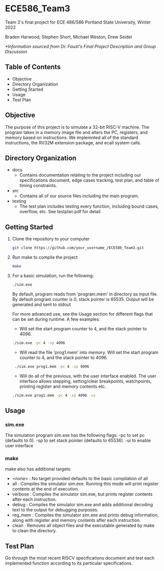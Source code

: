 # ECE586_Team3
Team 3's final project for ECE 486/586
Portland State University, Winter 2022

Braden Harwood, Stephen Short, Michael Weston, Drew Seidel

*\*Information sourced from Dr. Faust's Final Project Description and Group Discussion*
## Table of Contents
- Objective
- Directory Organization
- Getting Started
- Usage
- Test Plan

## Objective
The purpose of this project is to simulate a 32-bit RISC-V machine. The program takes in a memory image file and alters the PC, registers, and memory based on instructions. We implemnted all of the standard instructions, the RV32M extension package, and ecall system calls. 

## Directory Organization
- docs
  - Contains documentation relating to the project including our specifications document, edge cases tracking, test plan, and table of timing constraints.
- src
  - Contains all of our source files including the main program.
- testing
  - The test plan includes testing every function, including bound cases, overflow, etc. See testplan.pdf for detail. 

## Getting Started
1. Clone the repository to your computer
   ```sh
   git clone https://github.com/your_username_/ECE586_Team3.git
   ```
2. Run make to compile the project
   ```sh
   make
   ```
3. For a basic simulation, run the following:
   ```sh
   ./sim.exe 
   ```
   By default, program reads from 'program.mem' in directory as input file. By default program counter is 0, stack pointer is 65535. Output will be generated and sent to stdout
   
   For more advanced use, see the Usage section for different flags that can be set during runtime.
   A few examples:
   
   - Will set the start program counter to 4, and the stack pointer to 4096.
   ```sh
   ./sim.exe -pc 4 -sp 4096
   ```
   
   - Will read the file 'prog1.mem' into memory. Will set the start program counter to 4, and the stack pointer to 4096.
   ```sh
    ./sim.exe prog1.mem -pc 4 -sp 4096
   ```
 
   - Will do all of the previous, with the user interface enabled. The user interface allows stepping, setting/clear breakpoints, watchpoints, printing register and memory contents etc. 
   ```sh
   ./sim.exe prog1.mem -pc 4 -sp 4096 -ui
   ```
 <!---  
   - Will run the simulator as described above with the optimized policy and will also print out statistics on reads, writes, and instruction fetches at the end of the output.
   ```sh
   ./sim.exe -stat -opt testing/traces/trace.txt
   ```
  --> 
   
## Usage
### sim.exe
The simulation program sim.exe has the following flags: -pc to set pc (defaults to 0). -sp to set stack pointer (defaults to 65536). -ui to enable user interface


### make
make also has additional targets:
- \<none>    : No target provided defaults to the basic compilation of all
- all        : Compiles the simulator sim.exe. Running this mode will print register contents at the end of execution.
- verbose    : Compiles the simulator sim.exe, but prints register contents after each instruction. 
- debug      : Compiles the simulator sim.exe and adds additional decoding text to the output for debugging purposes.
- reg_mem    : Compiles the simulator sim.exe and prints debug information, along with register and memory contents after each instruction.
- clean      : Removes all object files and the executable generated by make to clean the directory.

## Test Plan
Go through the most recent RISCV specifications document and test each implemented function according to its particular specifications.
